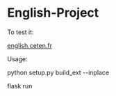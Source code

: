 # English-Project

To test it:

[english.ceten.fr](https://english.ceten.fr)

Usage:

python setup.py build_ext --inplace

flask run